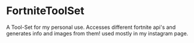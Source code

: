 # FortniteToolSet
A Tool-Set for my personal use. Accesses different fortnite api's and generates info and images from them! used mostly in my instagram page.
